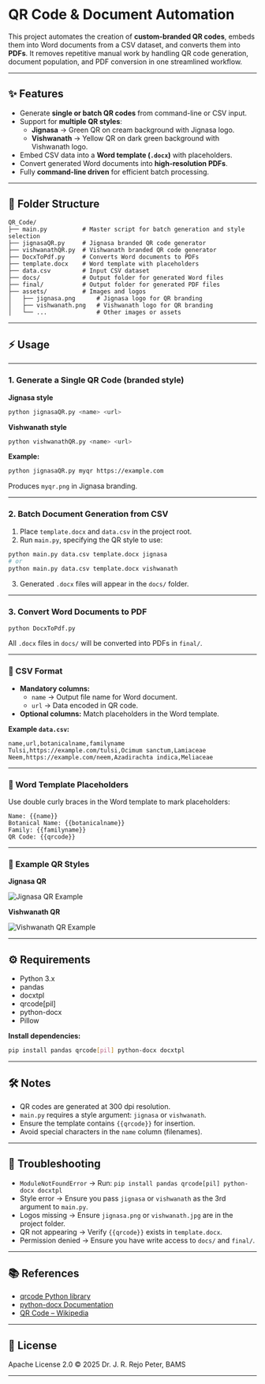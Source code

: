 # QR Code & Document Automation

This project automates the creation of **custom-branded QR codes**, embeds them into Word documents from a CSV dataset, and converts them into **PDFs**. It removes repetitive manual work by handling QR code generation, document population, and PDF conversion in one streamlined workflow.

---

## ✨ Features

- Generate **single or batch QR codes** from command-line or CSV input.
- Support for **multiple QR styles**:
  - **Jignasa** → Green QR on cream background with Jignasa logo.
  - **Vishwanath** → Yellow QR on dark green background with Vishwanath logo.
- Embed CSV data into a **Word template (`.docx`)** with placeholders.
- Convert generated Word documents into **high-resolution PDFs**.
- Fully **command-line driven** for efficient batch processing.

---

## 📂 Folder Structure

```
QR_Code/
├── main.py          # Master script for batch generation and style selection
├── jignasaQR.py     # Jignasa branded QR code generator
├── vishwanathQR.py  # Vishwanath branded QR code generator
├── DocxToPdf.py     # Converts Word documents to PDFs
├── template.docx    # Word template with placeholders
├── data.csv         # Input CSV dataset
├── docs/            # Output folder for generated Word files
├── final/           # Output folder for generated PDF files
├── assets/          # Images and logos
│   ├── jignasa.png      # Jignasa logo for QR branding
│   ├── vishwanath.png   # Vishwanath logo for QR branding
│   └── ...              # Other images or assets
```

---

## ⚡ Usage

---

### 1. Generate a Single QR Code (branded style)

**Jignasa style**
```bash
python jignasaQR.py <name> <url>
```

**Vishwanath style**
```bash
python vishwanathQR.py <name> <url>
```

**Example:**
```bash
python jignasaQR.py myqr https://example.com
```
Produces `myqr.png` in Jignasa branding.

---

### 2. Batch Document Generation from CSV

1. Place `template.docx` and `data.csv` in the project root.
2. Run `main.py`, specifying the QR style to use:

```bash
python main.py data.csv template.docx jignasa
# or
python main.py data.csv template.docx vishwanath
```

3. Generated `.docx` files will appear in the `docs/` folder.

---

### 3. Convert Word Documents to PDF

```bash
python DocxToPdf.py
```
All `.docx` files in `docs/` will be converted into PDFs in `final/`.

---

### 📑 CSV Format

- **Mandatory columns:**
  - `name` → Output file name for Word document.
  - `url` → Data encoded in QR code.
- **Optional columns:** Match placeholders in the Word template.

**Example `data.csv`:**
```csv
name,url,botanicalname,familyname
Tulsi,https://example.com/tulsi,Ocimum sanctum,Lamiaceae
Neem,https://example.com/neem,Azadirachta indica,Meliaceae
```

---

### 📝 Word Template Placeholders

Use double curly braces in the Word template to mark placeholders:

```
Name: {{name}}
Botanical Name: {{botanicalname}}
Family: {{familyname}}
QR Code: {{qrcode}}
```

---

### 🎨 Example QR Styles

**Jignasa QR**

![Jignasa QR Example](assets/jignasasampleQR.png)

**Vishwanath QR**

![Vishwanath QR Example](assets/vishwanathsampleQR.png)

---

## ⚙️ Requirements

- Python 3.x
- pandas
- docxtpl
- qrcode[pil]
- python-docx
- Pillow

**Install dependencies:**
```bash
pip install pandas qrcode[pil] python-docx docxtpl
```

---

## 🛠 Notes

- QR codes are generated at 300 dpi resolution.
- `main.py` requires a style argument: `jignasa` or `vishwanath`.
- Ensure the template contains `{{qrcode}}` for insertion.
- Avoid special characters in the `name` column (filenames).

---

## 🐞 Troubleshooting

- `ModuleNotFoundError` → Run: `pip install pandas qrcode[pil] python-docx docxtpl`
- Style error → Ensure you pass `jignasa` or `vishwanath` as the 3rd argument to `main.py`.
- Logos missing → Ensure `jignasa.png` or `vishwanath.jpg` are in the project folder.
- QR not appearing → Verify `{{qrcode}}` exists in `template.docx`.
- Permission denied → Ensure you have write access to `docs/` and `final/`.

---

## 📚 References

- [qrcode Python library](https://pypi.org/project/qrcode/)
- [python-docx Documentation](https://python-docx.readthedocs.io/)
- [QR Code – Wikipedia](https://en.wikipedia.org/wiki/QR_code)

---

## 📜 License

Apache License 2.0 © 2025 Dr. J. R. Rejo Peter, BAMS

---